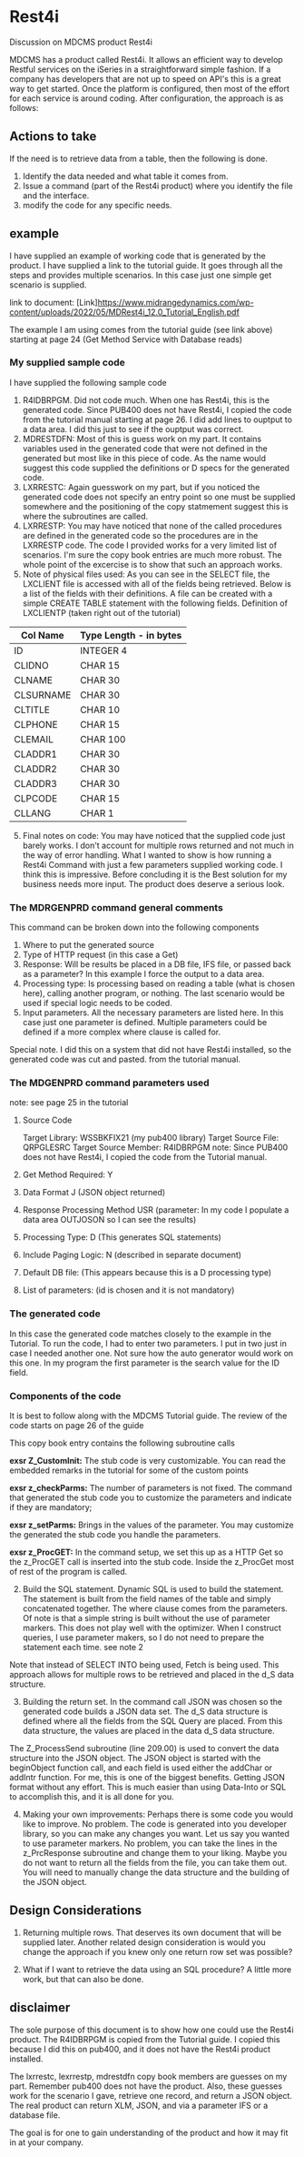 # Rest4i
Discussion on MDCMS product Rest4i 

MDCMS has a product called Rest4i. It allows an efficient way to develop Restful services on the iSeries in a straightforward simple fashion. If a company has developers that are not up to speed on API's this is a great way to get started. Once the platform is configured, then most of the effort for each service is around coding. After configuration, the approach is as follows:   

## Actions to take 
If the need is to retrieve data from a table, then the following is done. 
1. Identify the data needed and what table it comes from. 
2. Issue a command (part of the Rest4i product) where you identify the file and the interface.
3. modify the code for any specific needs. 

## example 
I have supplied an example of working code that is generated by the product.  I have supplied a link to the tutorial guide. It goes through all the steps and provides multiple scenarios. In this case just one simple get scenario is supplied.

link to document:  [Link]https://www.midrangedynamics.com/wp-content/uploads/2022/05/MDRest4i_12.0_Tutorial_English.pdf

The example I am using comes from the tutorial guide (see link above) starting at page 24 (Get Method Service with Database reads)

### My supplied sample code
I have supplied the following sample code 
1. R4IDBRPGM. Did not code much.  When one has Rest4i, this is the generated code.  Since PUB400 does not have Rest4i, I copied the code from the tutorial manual starting at page 26.  I did add lines to ouptput to a data area.  I did this just to see if the ouptput was correct.
1. MDRESTDFN:  Most of this is guess work on my part.  It contains variables used in the generated code that were not defined in the generated but most like in this piece of code. As the name would suggest this code supplied the definitions or D specs for the generated code.   
2. LXRRESTC: Again guesswork on my part, but if you noticed the generated code does not specify an entry point so one must be supplied somewhere and the positioning of the copy statmement suggest this is where the subroutines are called. 
3. LXRRESTP: You may have noticed that none of the called procedures are defined in the generated code so the procedures are in the LXRRESTP code.  The code I provided works for a very limited list of scenarios.  I'm sure the copy book entries are much more robust.  The whole point of the excercise is to show that such an approach works.
4. Note of physical files used:  As you can see in the SELECT file, the LXCLIENT file is accessed with all of the fields being retrieved.  Below is a list of the fields with their definitions.  A file can be created with a simple CREATE TABLE statement with the following fields.
   Definition of LXCLIENTP (taken right out of the tutorial) 

| Col Name   | Type Length - in bytes |
| ---------- | ------- | 
| ID        | INTEGER    4            |
| CLIDNO    | CHAR      15 |
| CLNAME    | CHAR      30 |
| CLSURNAME | CHAR      30 |
| CLTITLE   | CHAR      10 |
| CLPHONE   | CHAR      15 |
| CLEMAIL   | CHAR     100 |
| CLADDR1   | CHAR      30 |
| CLADDR2   | CHAR      30 |
| CLADDR3   | CHAR      30 |
| CLPCODE   | CHAR      15 |
| CLLANG    | CHAR       1 |

5. Final notes on code:  You may have noticed that the supplied code just barely works.  I don't account for multiple rows returned and not much in the way of error handling.  What I wanted to show is how running a Rest4i Command with just a few parameters supplied working code.  I think this is impressive.  Before concluding it is the Best solution for my business needs more input.  The product does deserve a serious look.   
   


### The MDRGENPRD command general comments
This command can be broken down into the following components 

1. Where to put the generated source  
2. Type of HTTP request (in this case a Get) 
3. Response: Will be results be placed in a DB file, IFS file, or passed back as a parameter? In this example I force the output to a data area.    
4. Processing type: Is processing based on reading a table (what is chosen here), calling another program, or nothing. The last scenario would be used if special logic needs to be coded.  
5. Input parameters. All the necessary parameters are listed here. In this case just one parameter is defined.  Multiple parameters could be defined if a more complex where clause is called for.    

Special note. I did this on a system that did not have Rest4i installed, so the generated code was cut and pasted. from the tutorial manual.  
### The MDGENPRD command parameters used 
note: see page 25 in the tutorial  

1. Source Code  

    Target Library: WSSBKFIX21 (my pub400 library) 
    Target Source File: QRPGLESRC 
    Target Source Member: R4IDBRPGM
    note: Since PUB400 does not have Rest4i, I copied the code from the Tutorial manual.  

3. Get Method Required: Y  
4. Data Format J (JSON object returned) 
5. Response Processing Method USR (parameter: In my code I populate a data area OUTJOSON so I can see the results) 
6. Processing Type: D (This generates SQL statements) 
7. Include Paging Logic: N (described in separate document) 
8. Default DB file: (This appears because this is a D processing type) 
9. List of parameters: (id is chosen and it is not mandatory) 

### The generated code
In this case the generated code matches closely to the example in the Tutorial. To run the code, I had to enter two parameters. I put in two just in case I needed another one. Not sure how the auto generator would work on this one. In my program the first parameter is the search value for the ID field.    

### Components of the code 
It is best to follow along with the MDCMS Tutorial guide. The review of the code starts on page 26 of the guide  

This copy book entry contains the following subroutine calls  

  **exsr Z_CustomInit:** The stub code is very customizable. You can read the embedded remarks in the tutorial for some of the custom points

  **exsr z_checkParms:** The number of parameters is not fixed.  The command that generated the stub code you to customize the parameters and indicate if they are mandatory;       

  **exsr z_setParms:** Brings in the values of the parameter.  You may customize the generated the stub code you handle the parameters.                                      
                        
  **exsr z_ProcGET:** In the command setup, we set this up as a HTTP Get so the z_ProcGET call is inserted into the stub code. Inside the z_ProcGet most of rest of the program is called. 

2. Build the SQL statement.  Dynamic SQL is used to build the statement.  The statement is built from the field names of the table and simply concatenated together.  The where clause comes from the parameters.  Of note is that a simple string is built without the use of parameter markers.  This does not play well with the optimizer.  When I construct queries, I use parameter makers, so I do not need to prepare the statement each time.  see note 2  

Note that instead of SELECT INTO being used, Fetch is being used.  This approach allows for multiple rows to be retrieved and placed in the d_S data structure.   

3. Building the return set. In the command call JSON was chosen so the generated code builds a JSON data set.  The d_S data structure is defined where all the fields from the SQL Query are placed. From this data structure, the values are placed in the data d_S data structure.  

The Z_ProcessSend subroutine (line 209.00) is used to convert the data structure into the JSON object. The JSON object is started with the beginObject function call, and each field is used either the addChar or addIntr function. For me, this is one of the biggest benefits. Getting JSON format without any effort. This is much easier than using Data-Into or SQL to accomplish this, and it is all done for you.  

4. Making your own improvements: Perhaps there is some code you would like to improve.  No problem.  The code is generated into you developer library, so you can make any changes you want. Let us say you wanted to use parameter markers. No problem, you can take the lines in the z_PrcResponse subroutine and change them to your liking. Maybe you do not want to return all the fields from the file, you can take them out. You will need to manually change the data structure and the building of the JSON object.  

## Design Considerations 
1. Returning multiple rows. That deserves its own document that will be supplied later. Another related design consideration is would you change the approach if you knew only one return row set was possible?  

2. What if I want to retrieve the data using an SQL procedure?  A little more work, but that can also be done.  

## disclaimer 
The sole purpose of this document is to show how one could use the Rest4i product. The R4IDBRPGM is copied from the Tutorial guide. I copied this because I did this on pub400, and it does not have the Rest4i product installed.  

The lxrrestc, lexrrestp, mdrestdfn copy book members are guesses on my part. Remember pub400 does not have the product. Also, these guesses work for the scenario I gave, retrieve one record, and return a JSON object. The real product can return XLM, JSON, and via a parameter IFS or a database file.  

The goal is for one to gain understanding of the product and how it may fit in at your company.  
